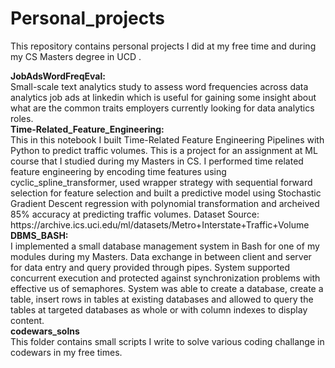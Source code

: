 # Personal_projects
<p>This repository contains personal projects I did at my free time and during my CS Masters degree in UCD .</p>
<strong>JobAdsWordFreqEval:</strong> <br />
Small-scale text analytics study to assess word frequencies across data analytics job ads at linkedin which is useful for gaining some insight about what are the common traits employers currently looking for data analytics roles.   <br />
<strong>Time-Related_Feature_Engineering:</strong> <br />
This in this notebook I built Time-Related Feature Engineering Pipelines with Python to predict traffic volumes. This is a project for an assignment at ML course that I studied during my Masters in CS.  I performed time related feature engineering by encoding time features using cyclic_spline_transformer, used wrapper strategy with sequential forward selection for feature selection and built a predictive model using Stochastic Gradient Descent regression with polynomial transformation and archeived 85% accuracy at predicting traffic volumes. Dataset Source: https://archive.ics.uci.edu/ml/datasets/Metro+Interstate+Traffic+Volume
<strong>DBMS_BASH:</strong> <br />
I implemented a small database management system in Bash for one of my modules during my Masters. Data exchange in between client and server for data entry and query provided through pipes. System supported concurrent execution and protected against synchronization problems with effective us of semaphores. System was able to create a database, create a table, insert rows in tables at existing databases and allowed to query the tables at targeted databases as whole or with column indexes to display content. <br />
<strong>codewars_solns</strong> <br />
This folder contains small scripts I write to solve various coding challange in codewars in my free times.